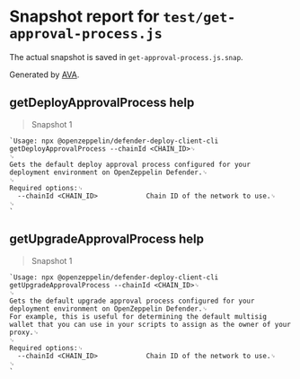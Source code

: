 # Snapshot report for `test/get-approval-process.js`

The actual snapshot is saved in `get-approval-process.js.snap`.

Generated by [AVA](https://avajs.dev).

## getDeployApprovalProcess help

> Snapshot 1

    `Usage: npx @openzeppelin/defender-deploy-client-cli getDeployApprovalProcess --chainId <CHAIN_ID>␊
    ␊
    Gets the default deploy approval process configured for your deployment environment on OpenZeppelin Defender.␊
    ␊
    Required options:␊
      --chainId <CHAIN_ID>            Chain ID of the network to use.␊
    ␊
    `

## getUpgradeApprovalProcess help

> Snapshot 1

    `Usage: npx @openzeppelin/defender-deploy-client-cli getUpgradeApprovalProcess --chainId <CHAIN_ID>␊
    ␊
    Gets the default upgrade approval process configured for your deployment environment on OpenZeppelin Defender.␊
    For example, this is useful for determining the default multisig wallet that you can use in your scripts to assign as the owner of your proxy.␊
    ␊
    Required options:␊
      --chainId <CHAIN_ID>            Chain ID of the network to use.␊
    ␊
    `
